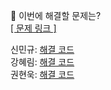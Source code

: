 👻 이번에 해결할 문제는? <br>
[[ 문제 링크 ]](https://school.programmers.co.kr/learn/courses/30/lessons/12932)

신민규: [해결 코드]() <br>
강혜림: [해결 코드]() <br>
권현욱: [해결 코드]() <br>
